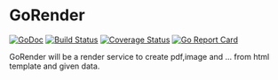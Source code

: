 # GoRender 

[![GoDoc](https://godoc.org/github.com/mirzakhany/gorender?status.svg)](https://godoc.org/github.com/mirzakhany/gorender)
[![Build Status](https://travis-ci.org/mirzakhany/gorender.svg?branch=master)](https://travis-ci.org/mirzakhany/gorender)
[![Coverage Status](https://coveralls.io/repos/github/mirzakhany/gorender/badge.svg?branch=master)](https://coveralls.io/github/mirzakhany/gorender?branch=master)
[![Go Report Card](https://goreportcard.com/badge/github.com/mirzakhany/gorender)](https://goreportcard.com/report/github.com/mirzakhany/gorender)

GoRender will be a render service to create pdf,image and ... from html template and given data.
